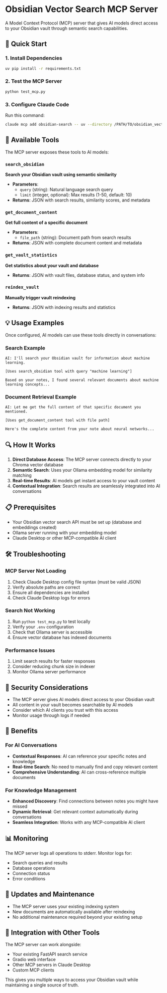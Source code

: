 # Obsidian Vector Search MCP Server

A Model Context Protocol (MCP) server that gives AI models direct access to your Obsidian vault through semantic search capabilities.

## 🚀 Quick Start

### 1. Install Dependencies

```bash
uv pip install -r requirements.txt
```

### 2. Test the MCP Server

```bash
python test_mcp.py
```

### 3. Configure Claude Code

Run this command:
```bash
claude mcp add obsidian-search -- uv --directory /PATH/TO/obsidian_vector_search run mcp_server.py
```
## 🔧 Available Tools

The MCP server exposes these tools to AI models:

### `search_obsidian`
**Search your Obsidian vault using semantic similarity**
- **Parameters**:
  - `query` (string): Natural language search query
  - `limit` (integer, optional): Max results (1-50, default: 10)
- **Returns**: JSON with search results, similarity scores, and metadata

### `get_document_content`
**Get full content of a specific document**
- **Parameters**:
  - `file_path` (string): Document path from search results
- **Returns**: JSON with complete document content and metadata

### `get_vault_statistics`
**Get statistics about your vault and database**
- **Returns**: JSON with vault files, database status, and system info

### `reindex_vault`
**Manually trigger vault reindexing**
- **Returns**: JSON with indexing results and statistics

## 💡 Usage Examples

Once configured, AI models can use these tools directly in conversations:

### Search Example
```
AI: I'll search your Obsidian vault for information about machine learning.

[Uses search_obsidian tool with query "machine learning"]

Based on your notes, I found several relevant documents about machine learning concepts...
```

### Document Retrieval Example
```
AI: Let me get the full content of that specific document you mentioned.

[Uses get_document_content tool with file path]

Here's the complete content from your note about neural networks...
```

## 🔍 How It Works

1. **Direct Database Access**: The MCP server connects directly to your Chroma vector database
2. **Semantic Search**: Uses your Ollama embedding model for similarity matching
3. **Real-time Results**: AI models get instant access to your vault content
4. **Contextual Integration**: Search results are seamlessly integrated into AI conversations

## 📋 Prerequisites

- Your Obsidian vector search API must be set up (database and embeddings created)
- Ollama server running with your embedding model
- Claude Desktop or other MCP-compatible AI client

## 🛠️ Troubleshooting

### MCP Server Not Loading
1. Check Claude Desktop config file syntax (must be valid JSON)
2. Verify absolute paths are correct
3. Ensure all dependencies are installed
4. Check Claude Desktop logs for errors

### Search Not Working
1. Run `python test_mcp.py` to test locally
2. Verify your `.env` configuration
3. Check that Ollama server is accessible
4. Ensure vector database has indexed documents

### Performance Issues
1. Limit search results for faster responses
2. Consider reducing chunk size in indexer
3. Monitor Ollama server performance

## 🔐 Security Considerations

- The MCP server gives AI models direct access to your Obsidian vault
- All content in your vault becomes searchable by AI models
- Consider which AI clients you trust with this access
- Monitor usage through logs if needed

## 🎯 Benefits

### For AI Conversations
- **Contextual Responses**: AI can reference your specific notes and knowledge
- **Real-time Search**: No need to manually find and copy relevant content
- **Comprehensive Understanding**: AI can cross-reference multiple documents

### For Knowledge Management
- **Enhanced Discovery**: Find connections between notes you might have missed
- **Dynamic Retrieval**: Get relevant context automatically during conversations
- **Seamless Integration**: Works with any MCP-compatible AI client

## 📊 Monitoring

The MCP server logs all operations to stderr. Monitor logs for:
- Search queries and results
- Database operations
- Connection status
- Error conditions

## 🔄 Updates and Maintenance

- The MCP server uses your existing indexing system
- New documents are automatically available after reindexing
- No additional maintenance required beyond your existing setup

## 🤝 Integration with Other Tools

The MCP server can work alongside:
- Your existing FastAPI search service
- Gradio web interface
- Other MCP servers in Claude Desktop
- Custom MCP clients

This gives you multiple ways to access your Obsidian vault while maintaining a single source of truth.
